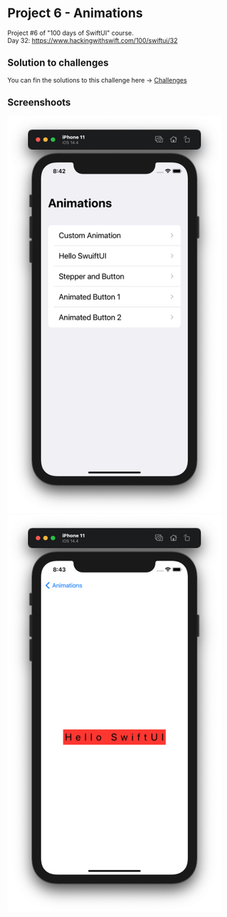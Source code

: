 # Project 6 - Animations

Project #6 of "100 days of SwiftUI" course.</br>
Day 32: https://www.hackingwithswift.com/100/swiftui/32

## Solution to challenges

You can fin the solutions to this challenge here -> [Challenges](Challenges)

## Screenshoots

<img src="screenshots/navigationMenu.png" width="481" height="891"/><img src="screenshots/helloScreen.png" width="481" height="891"/>



